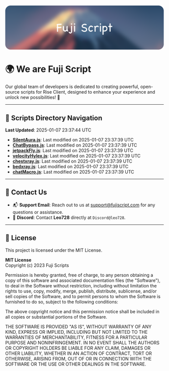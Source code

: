![Banner](.github/b.webp)

# 🌍 **We are Fuji Script**

Our global team of developers is dedicated to creating powerful, open-source scripts for Rise Client, designed to enhance your experience and unlock new possibilities! 🌟

---
<!-- SCRIPTS_NAVIGATION_START -->
## 📂 **Scripts Directory Navigation**

**Last Updated**: 2025-01-07 23:37:44 UTC

- **[SilentAura.js](scripts/SilentAura.js)**: Last modified on 2025-01-07 23:37:39 UTC
- **[ChatBypass.js](scripts/ChatBypass.js)**: Last modified on 2025-01-07 23:37:39 UTC
- **[jetpackFly.js](scripts/jetpackFly.js)**: Last modified on 2025-01-07 23:37:39 UTC
- **[velocityHylex.js](scripts/velocityHylex.js)**: Last modified on 2025-01-07 23:37:39 UTC
- **[chestxray.js](scripts/chestxray.js)**: Last modified on 2025-01-07 23:37:39 UTC
- **[bedxray.js](scripts/bedxray.js)**: Last modified on 2025-01-07 23:37:39 UTC
- **[chatMacro.js](scripts/chatMacro.js)**: Last modified on 2025-01-07 23:37:39 UTC

<!-- SCRIPTS_NAVIGATION_END -->

---

## 💬 **Contact Us**  
- 📬 **Support Email**: Reach out to us at [support@fujiscript.com](mailto:support@fujiscript.com) for any questions or assistance.  
- 💬 **Discord**: Contact **Leo728** directly at `Discord@leo728`.

---

## 📜 **License**

This project is licensed under the MIT License.  

**MIT License**  
Copyright (c) 2023 Fuji Scripts  

Permission is hereby granted, free of charge, to any person obtaining a copy of this software and associated documentation files (the "Software"), to deal in the Software without restriction, including without limitation the rights to use, copy, modify, merge, publish, distribute, sublicense, and/or sell copies of the Software, and to permit persons to whom the Software is furnished to do so, subject to the following conditions:  

The above copyright notice and this permission notice shall be included in all copies or substantial portions of the Software.  

THE SOFTWARE IS PROVIDED "AS IS", WITHOUT WARRANTY OF ANY KIND, EXPRESS OR IMPLIED, INCLUDING BUT NOT LIMITED TO THE WARRANTIES OF MERCHANTABILITY, FITNESS FOR A PARTICULAR PURPOSE AND NONINFRINGEMENT. IN NO EVENT SHALL THE AUTHORS OR COPYRIGHT HOLDERS BE LIABLE FOR ANY CLAIM, DAMAGES OR OTHER LIABILITY, WHETHER IN AN ACTION OF CONTRACT, TORT OR OTHERWISE, ARISING FROM, OUT OF OR IN CONNECTION WITH THE SOFTWARE OR THE USE OR OTHER DEALINGS IN THE SOFTWARE.  
